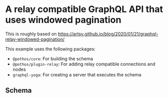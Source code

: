 # A relay compatible GraphQL API that uses windowed pagination

This is roughly based on https://artsy.github.io/blog/2020/01/21/graphql-relay-windowed-pagination/

This example uses the following packages:

- `@pothos/core`: For building the schema
- `@pothos/plugin-relay`: For adding relay compatible connections and nodes
- `graphql-yoga`: For creating a server that executes the schema

## Schema

```graphql

```
